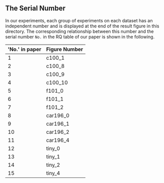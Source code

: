 ## The Serial Number

In our experiments, each group of experiments on each dataset has an independent number and is displayed at the end of the result figure in this directory.
The corresponding relationship between this number and the serial number `No.` in the RQ table of our paper is shown in the following.

| 'No.' in paper | Figure Number |
|-----|---------------|
|   1 | c100_1        |
|   2 | c100_8        |
|   3 | c100_9        |
|   4 | c100_10       |
|   5 | f101_0        |
|   6 | f101_1        |
|   7 | f101_2        |
|   8 | car196_0      |
|   9 | car196_1      |
|  10 | car196_2      |
|  11 | car196_4      |
|  12 | tiny_0        |
|  13 | tiny_1        |
|  14 | tiny_2        |
|  15 | tiny_4        |